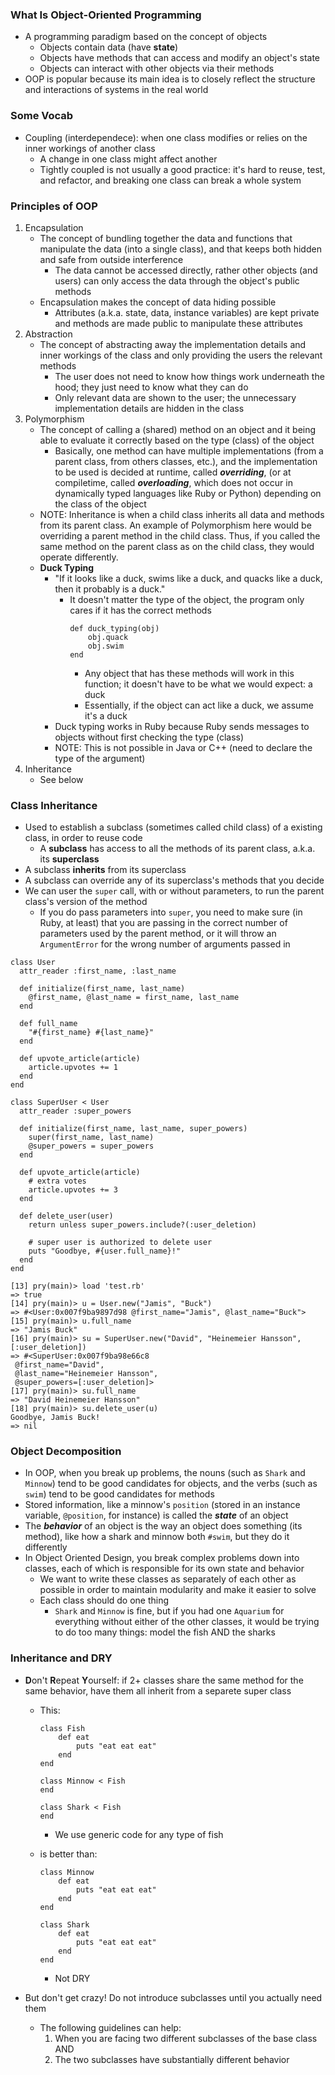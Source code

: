 ### What Is Object-Oriented Programming
* A programming paradigm based on the concept of objects
    * Objects contain data (have **state**)
    * Objects have methods that can access and modify an object's state
    * Objects can interact with other objects via their methods
* OOP is popular because its main idea is to closely reflect the structure and interactions of systems in the real world

### Some Vocab
* Coupling (interdependece): when one class modifies or relies on the inner workings of another class
    * A change in one class might affect another
    * Tightly coupled is not usually a good practice: it's hard to reuse, test, and refactor, and breaking one class can break a whole system

### Principles of OOP
1) Encapsulation
    * The concept of bundling together the data and functions that manipulate the data (into a single class), and that keeps both hidden and safe from outside interference
        * The data cannot be accessed directly, rather other objects (and users) can only access the data through the object's public methods
    * Encapsulation makes the concept of data hiding possible
        * Attributes (a.k.a. state, data, instance variables) are kept private and methods are made public to manipulate these attributes
2) Abstraction
    * The concept of abstracting away the implementation details and inner workings of the class and only providing the users the relevant methods
        * The user does not need to know how things work underneath the hood; they just need to know what they can do
        * Only relevant data are shown to the user; the unnecessary implementation details are hidden in the class
3) Polymorphism
    * The concept of calling a (shared) method on an object and it being able to evaluate it correctly based on the type (class) of the object
        * Basically, one method can have multiple implementations (from a parent class, from others classes, etc.), and the implementation to be used is decided at runtime, called ***overriding***, (or at compiletime, called ***overloading***, which does not occur in dynamically typed languages like Ruby or Python) depending on the class of the object
    * NOTE: Inheritance is when a child class inherits all data and methods from its parent class. An example of Polymorphism here would be overriding a parent method in the child class. Thus, if you called the same method on the parent class as on the child class, they would operate differently.
    * **Duck Typing**
        * "If it looks like a duck, swims like a duck, and quacks like a duck, then it probably is a duck."
            * It doesn't matter the type of the object, the program only cares if it has the correct methods
                ```
                def duck_typing(obj)
                    obj.quack
                    obj.swim
                end
                ```
                * Any object that has these methods will work in this function; it doesn't have to be what we would expect: a duck
                * Essentially, if the object can act like a duck, we assume it's a duck
        * Duck typing works in Ruby because Ruby sends messages to objects without first checking the type (class)
        * NOTE: This is not possible in Java or C++ (need to declare the type of the argument)
4) Inheritance
    * See below 

### Class Inheritance
* Used to establish a subclass (sometimes called child class) of a existing class, in order to reuse code
    * A **subclass** has access to all the methods of its parent class, a.k.a. its **superclass**
* A subclass **inherits** from its superclass
* A subclass can override any of its superclass's methods that you decide
* We can user the `super` call, with or without parameters, to run the parent class's version of the method
    * If you do pass parameters into `super`, you need to make sure (in Ruby, at least) that you are passing in the correct number of parameters used by the parent method, or it will throw an `ArgumentError` for the wrong number of arguments passed in

```
class User
  attr_reader :first_name, :last_name

  def initialize(first_name, last_name)
    @first_name, @last_name = first_name, last_name
  end

  def full_name
    "#{first_name} #{last_name}"
  end

  def upvote_article(article)
    article.upvotes += 1
  end
end

class SuperUser < User
  attr_reader :super_powers

  def initialize(first_name, last_name, super_powers)
    super(first_name, last_name)
    @super_powers = super_powers
  end

  def upvote_article(article)
    # extra votes
    article.upvotes += 3
  end

  def delete_user(user)
    return unless super_powers.include?(:user_deletion)

    # super user is authorized to delete user
    puts "Goodbye, #{user.full_name}!"
  end
end
```

```
[13] pry(main)> load 'test.rb'
=> true
[14] pry(main)> u = User.new("Jamis", "Buck")
=> #<User:0x007f9ba9897d98 @first_name="Jamis", @last_name="Buck">
[15] pry(main)> u.full_name
=> "Jamis Buck"
[16] pry(main)> su = SuperUser.new("David", "Heinemeier Hansson", [:user_deletion])
=> #<SuperUser:0x007f9ba98e66c8
 @first_name="David",
 @last_name="Heinemeier Hansson",
 @super_powers=[:user_deletion]>
[17] pry(main)> su.full_name
=> "David Heinemeier Hansson"
[18] pry(main)> su.delete_user(u)
Goodbye, Jamis Buck!
=> nil
```

### Object Decomposition
* In OOP, when you break up problems, the nouns (such as `Shark` and `Minnow`) tend to be good candidates for objects, and the verbs (such as `swim`) tend to be good candidates for methods
* Stored information, like a minnow's `position` (stored in an instance variable, `@position`, for instance) is called the ***state*** of an object
* The ***behavior*** of an object is the way an object does something (its method), like how a shark and minnow both `#swim`, but they do it differently
* In Object Oriented Design, you break complex problems down into classes, each of which is responsible for its own state and behavior
    * We want to write these classes as separately of each other as possible in order to maintain modularity and make it easier to solve
    * Each class should do one thing
        * `Shark` and `Minnow` is fine, but if you had one `Aquarium` for everything without either of the other classes, it would be trying to do too many things: model the fish AND the sharks

### Inheritance and DRY
* **D**on't **R**epeat **Y**ourself: if 2+ classes share the same method for the same behavior, have them all inherit from a separete super class
    * This: 
        ```
        class Fish
            def eat
                puts "eat eat eat"
            end
        end

        class Minnow < Fish
        end

        class Shark < Fish
        end
        ```
        * We use generic code for any type of fish
    
    * is better than:
        ```
        class Minnow
            def eat
                puts "eat eat eat"
            end
        end

        class Shark
            def eat
                puts "eat eat eat"
            end
        end
        ```

        * Not DRY

* But don't get crazy! Do not introduce subclasses until you actually need them
    * The following guidelines can help:
        1) When you are facing two different subclasses of the base class
        AND
        2) The two subclasses have substantially different behavior